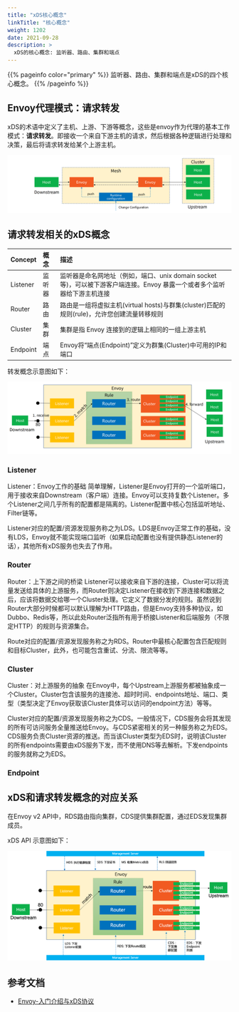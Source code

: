 ```yaml
---
title: "xDS核心概念"
linkTitle: "核心概念"
weight: 1202
date: 2021-09-28
description: >
  xDS的核心概念: 监听器、路由、集群和端点
---
```


{{% pageinfo color="primary" %}}
监听器、路由、集群和端点是xDS的四个核心概念。
{{% /pageinfo %}}

## Envoy代理模式：请求转发

xDS的术语中定义了主机、上游、下游等概念，这些是envoy作为代理的基本工作模式：**请求转发**。即接收一个来自下游主机的请求，然后根据各种逻辑进行处理和决策，最后将请求转发给某个上游主机。

![](images/terminology.png)

## 请求转发相关的xDS概念

| Concept  | 概念   | 描述                                                         |
| :------- | :----- | :----------------------------------------------------------- |
| Listener | 监听器 | 监听器是命名网地址（例如，端口、unix domain socket等)，可以被下游客户端连接。Envoy 暴露一个或者多个监听器给下游主机连接 |
| Router   | 路由   | 路由是一组将虚拟主机(virtual hosts)与群集(cluster)匹配的规则(rule)，允许您创建流量转移规则 |
| Cluster  | 集群   | 集群是指 Envoy 连接到的逻辑上相同的一组上游主机              |
| Endpoint | 端点   | Envoy将“端点(Endpoint)”定义为群集(Cluster)中可用的IP和端口   |

转发概念示意图如下：

![](images/concept.png)



### Listener

Listener：Envoy工作的基础
简单理解，Listener是Envoy打开的一个监听端口，用于接收来自Downstream（客户端）连接。Envoy可以支持复数个Listener。多个Listener之间几乎所有的配置都是隔离的。Listener配置中核心包括监听地址、Filter链等。

Listener对应的配置/资源发现服务称之为LDS。LDS是Envoy正常工作的基础，没有LDS，Envoy就不能实现端口监听（如果启动配置也没有提供静态Listener的话），其他所有xDS服务也失去了作用。

### Router

Router：上下游之间的桥梁
Listener可以接收来自下游的连接，Cluster可以将流量发送给具体的上游服务，而Router则决定Listener在接收到下游连接和数据之后，应该将数据交给哪一个Cluster处理。它定义了数据分发的规则。虽然说到Router大部分时候都可以默认理解为HTTP路由，但是Envoy支持多种协议，如Dubbo、Redis等，所以此处Router泛指所有用于桥接Listener和后端服务（不限定HTTP）的规则与资源集合。

Route对应的配置/资源发现服务称之为RDS。Router中最核心配置包含匹配规则和目标Cluster，此外，也可能包含重试、分流、限流等等。

### Cluster

Cluster：对上游服务的抽象
在Envoy中，每个Upstream上游服务都被抽象成一个Cluster。Cluster包含该服务的连接池、超时时间、endpoints地址、端口、类型（类型决定了Envoy获取该Cluster具体可以访问的endpoint方法）等等。

Cluster对应的配置/资源发现服务称之为CDS。一般情况下，CDS服务会将其发现的所有可访问服务全量推送给Envoy。与CDS紧密相关的另一种服务称之为EDS。CDS服务负责Cluster资源的推送。而当该Cluster类型为EDS时，说明该Cluster的所有endpoints需要由xDS服务下发，而不使用DNS等去解析。下发endpoints的服务就称之为EDS。

### Endpoint



## xDS和请求转发概念的对应关系

在Envoy v2 API中，RDS路由指向集群，CDS提供集群配置，通过EDS发现集群成员。

xDS API 示意图如下：

![](images/xds.png)

## 参考文档

- [Envoy-入门介绍与xDS协议](https://zhuanlan.zhihu.com/p/108846492)
